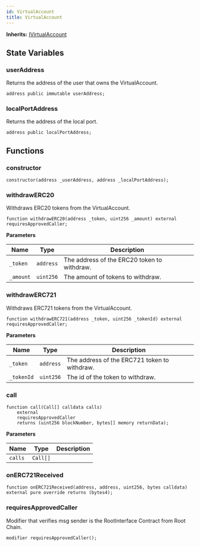```yaml
---
id: VirtualAccount
title: VirtualAccount
---
```


**Inherits:**
[IVirtualAccount](/ulysses-omnichain/interfaces/IVirtualAccount.sol/interface.IVirtualAccount.md)


## State Variables
### userAddress
Returns the address of the user that owns the VirtualAccount.


```solidity
address public immutable userAddress;
```


### localPortAddress
Returns the address of the local port.


```solidity
address public localPortAddress;
```


## Functions
### constructor


```solidity
constructor(address _userAddress, address _localPortAddress);
```

### withdrawERC20

Withdraws ERC20 tokens from the VirtualAccount.


```solidity
function withdrawERC20(address _token, uint256 _amount) external requiresApprovedCaller;
```
**Parameters**

|Name|Type|Description|
|----|----|-----------|
|`_token`|`address`|The address of the ERC20 token to withdraw.|
|`_amount`|`uint256`|The amount of tokens to withdraw.|


### withdrawERC721

Withdraws ERC721 tokens from the VirtualAccount.


```solidity
function withdrawERC721(address _token, uint256 _tokenId) external requiresApprovedCaller;
```
**Parameters**

|Name|Type|Description|
|----|----|-----------|
|`_token`|`address`|The address of the ERC721 token to withdraw.|
|`_tokenId`|`uint256`|The id of the token to withdraw.|


### call




```solidity
function call(Call[] calldata calls)
    external
    requiresApprovedCaller
    returns (uint256 blockNumber, bytes[] memory returnData);
```
**Parameters**

|Name|Type|Description|
|----|----|-----------|
|`calls`|`Call[]`||


### onERC721Received


```solidity
function onERC721Received(address, address, uint256, bytes calldata) external pure override returns (bytes4);
```

### requiresApprovedCaller

Modifier that verifies msg sender is the RootInterface Contract from Root Chain.


```solidity
modifier requiresApprovedCaller();
```

